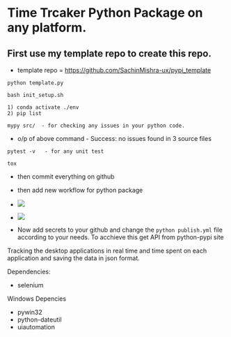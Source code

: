# Time Trcaker Python Package on any platform.
## First use my template repo to create this repo.
- template repo = https://github.com/SachinMishra-ux/pypi_template

```
python template.py
```

```
bash init_setup.sh
```
```
1) conda activate ./env
2) pip list
```
```
mypy src/  - for checking any issues in your python code.
```
- o/p of above command - Success: no issues found in 3 source files
```
pytest -v   - for any unit test
```
```
tox
```
- then commit everything on github
- then add new workflow for python package
- ![](./Assets/img1.png)
- ![](./Assets/img2.png)

- Now add secrets to your github and change the ```python publish.yml``` file according to your needs. To acchieve this get API from python-pypi site



Tracking the desktop applications in real time and time spent on each application and saving the data in json format.

Dependencies:

- selenium


Windows Depencies

- pywin32
- python-dateutil
- uiautomation 

